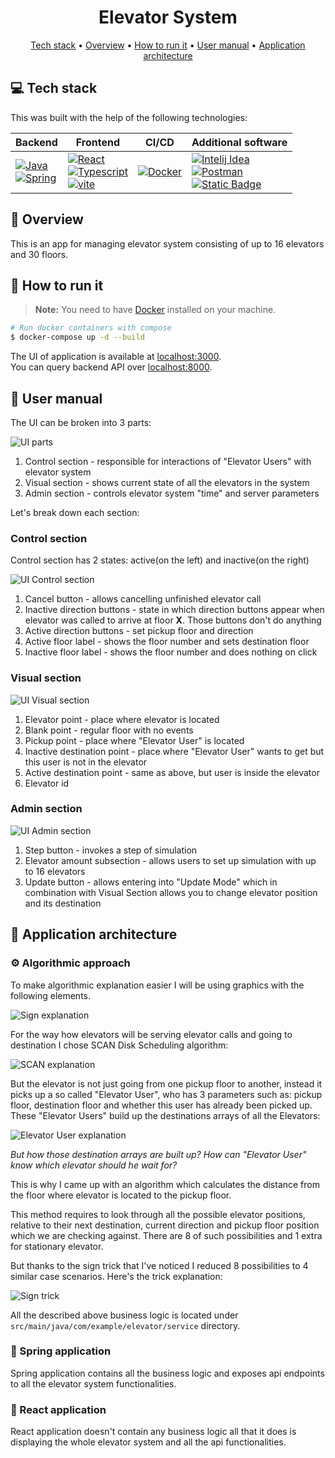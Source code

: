 <h1 align="center">
  Elevator System
</h1>

<p align="center">
  <a href="#tech-stack">Tech stack</a> •
  <a href="#overview">Overview</a> •
  <a href="#try">How to run it</a> •
  <a href="#manual">User manual</a> •
  <a href="#app-architecture">Application architecture</a>
</p>

## <a name="tech-stack"></a>:computer: Tech stack

This was built with the help of the following technologies:

| Backend                                                                                                                                                                                                                                                                                                                                                                                                                                                                                                                                                                                                                                                                                                                                                                                        | Frontend                                                                                                                                                                                                                                                                                                                                                                                                                                                                                                                             | CI/CD                                                                                                                          | Additional software                                                                                                                                                                                                                                                                                                                                                                                             |
|------------------------------------------------------------------------------------------------------------------------------------------------------------------------------------------------------------------------------------------------------------------------------------------------------------------------------------------------------------------------------------------------------------------------------------------------------------------------------------------------------------------------------------------------------------------------------------------------------------------------------------------------------------------------------------------------------------------------------------------------------------------------------------------------|--------------------------------------------------------------------------------------------------------------------------------------------------------------------------------------------------------------------------------------------------------------------------------------------------------------------------------------------------------------------------------------------------------------------------------------------------------------------------------------------------------------------------------------|--------------------------------------------------------------------------------------------------------------------------------|-----------------------------------------------------------------------------------------------------------------------------------------------------------------------------------------------------------------------------------------------------------------------------------------------------------------------------------------------------------------------------------------------------------------|
| [![Java](https://img.shields.io/badge/java-orange?style=for-the-badge&logo=openjdk&logoColor=white)](https://openjdk.org/)<br/>[![Spring](https://img.shields.io/badge/spring-green?style=for-the-badge&logo=spring&logoColor=white)](https://spring.io/) | [![React](https://img.shields.io/badge/React-black?style=for-the-badge&logo=React)](https://react.dev/)<br/>[![Typescript](https://img.shields.io/badge/typescript-blue?style=for-the-badge&logo=typescript&logoColor=white)](https://www.typescriptlang.org/)<br/>[![vite](https://img.shields.io/badge/vite-black?style=for-the-badge&logo=vite)](https://vitejs.dev/) | [![Docker](https://img.shields.io/badge/docker-blue?style=for-the-badge&logo=docker&logoColor=white)](https://www.docker.com/) | [![Intelij Idea](https://img.shields.io/badge/Intelij%20Idea-grey?style=for-the-badge&logo=intellijidea)](https://www.jetbrains.com/idea/)<br/>[![Postman](https://img.shields.io/badge/Postman-orange?style=for-the-badge&logo=postman&logoColor=white)](https://www.postman.com/)<br/>[![Static Badge](https://img.shields.io/badge/figma-pink?style=for-the-badge&logo=figma&logoColor=black)](https://www.figma.com/) |

## <a name="overview"></a>:mag_right: Overview

This is an app for managing elevator system consisting of up to
16 elevators and 30 floors.

## <a name="try"></a>:monocle_face: How to run it

> **Note:**
> You need to have [Docker](https://docs.docker.com/engine/install/) installed on your machine.

```bash
# Run docker containers with compose
$ docker-compose up -d --build
```

The UI of application is available at [localhost:3000](http://localhost:3000).<br/>
You can query backend API over [localhost:8000](http://localhost:8000).

## <a name="manual"></a>:closed_book: User manual

The UI can be broken into 3 parts:

<img src="./readme-images/ui-manual-parts.png" alt="UI parts">

1. Control section - responsible for interactions of "Elevator Users"
   with elevator system
1. Visual section - shows current state of all the elevators in the
   system
1. Admin section - controls elevator system "time" and server
   parameters

Let's break down each section:

### Control section

Control section has 2 states: active(on the left) and
inactive(on the right)

<img src="./readme-images/ui-control-section.png" alt="UI Control section">

1. Cancel button - allows cancelling unfinished elevator call
1. Inactive direction buttons - state in which direction buttons
   appear when elevator was called to arrive at floor **X**. Those
   buttons don't do anything
1. Active direction buttons - set pickup floor and direction
1. Active floor label - shows the floor number and sets destination
   floor
1. Inactive floor label - shows the floor number and does nothing
   on click

### Visual section

<img src="./readme-images/ui-visual-section.png" alt="UI Visual section">

1. Elevator point - place where elevator is located
1. Blank point - regular floor with no events
1. Pickup point - place where "Elevator User" is located
1. Inactive destination point - place where "Elevator User" wants to get
   but this user is not in the elevator
1. Active destination point - same as above, but user is inside
   the elevator
1. Elevator id

### Admin section

<img src="./readme-images/ui-admin-section.png" alt="UI Admin section">

1. Step button - invokes a step of simulation
1. Elevator amount subsection - allows users to set up simulation
   with up to 16 elevators
1. Update button - allows entering into "Update Mode" which in
   combination with Visual Section allows you to change elevator
   position and its destination

## <a name="app-architecture"></a>:triangular_ruler: Application architecture

### :gear: Algorithmic approach

To make algorithmic explanation easier I will be using graphics with
the following elements.

<img src="./readme-images/sign-explanation.png" alt="Sign explanation">

For the way how elevators will be serving elevator calls and going
to destination I chose SCAN Disk Scheduling algorithm:

<img src="./readme-images/scan-explanation.png" alt="SCAN explanation">

But the elevator is not just going from one pickup floor to another,
instead it picks up a so called "Elevator User", who has 3 parameters
such as: pickup floor, destination floor and whether this user has
already been picked up. These "Elevator Users" build up the destinations
arrays of all the Elevators:

<img src="./readme-images/elevator-user-explanation.png" alt="Elevator User explanation">

*But how those destination arrays are built up? How can "Elevator User" know
which elevator should he wait for?*

This is why I came up with an algorithm which calculates the distance
from the floor where elevator is located to the pickup floor.

This method requires to look through all the possible elevator positions,
relative to their next destination, current direction and pickup floor position
which we are checking against. There are 8 of such possibilities and 1 extra
for stationary elevator.

But thanks to the sign trick that I've noticed I reduced 8 possibilities
to 4 similar case scenarios. Here's the trick explanation:

<img src="./readme-images/elevator_sign_trick.png" alt="Sign trick">

All the described above business logic is located under
`src/main/java/com/example/elevator/service` directory.

### :herb: Spring application

Spring application contains all the business logic and exposes api
endpoints to all the elevator system functionalities.

### :newspaper: React application

React application doesn't contain any business logic all that it does
is displaying the whole elevator system and all the api
functionalities.